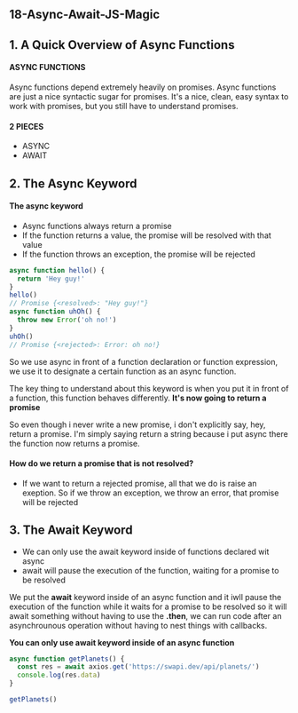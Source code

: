 ## 18-Async-Await-JS-Magic

## 1. A Quick Overview of Async Functions

#### ASYNC FUNCTIONS

Async functions depend extremely heavily on promises. Async functions are just a nice syntactic sugar for promises. It's a nice, clean, easy syntax to work with promises, but you still have to understand promises.

#### 2 PIECES

- ASYNC
- AWAIT

## 2. The Async Keyword

#### The async keyword
- Async functions always return a promise
- If the function returns a value, the promise will be resolved with that value
- If the function throws an exception, the promise will be rejected

```javascript
async function hello() {
  return 'Hey guy!'
}
hello()
// Promise {<resolved>: "Hey guy!"}
async function uhOh() {
  throw new Error('oh no!')
}
uhOh()
// Promise {<rejected>: Error: oh no!}
```
So we use async in front of a function declaration or function expression, we use it to designate a certain function as an async function.

The key thing to understand about this keyword is when you put it in front of a function, this function behaves differently. **It's now going to return a promise**

So even though i never write a new promise, i don't explicitly say, hey, return a promise. I'm simply saying return a string because i put async there the function now returns a promise.

#### How do we return a promise that is not resolved?

- If we want to return a rejected promise, all that we do is 
raise an exeption. So if we throw an exception, we throw an error,
that promise will be rejected

## 3. The Await Keyword

- We can only use the await keyword inside of functions declared wit async
- await will pause the execution of the function, waiting for a promise to be resolved

We put the **await** keyword inside of an async function and it iwll pause the execution of the function while it waits for a promise to be resolved so it will await something without having to use the **.then**, we can run code after an asynchrounous operation without having to nest things with callbacks.

**You can only use await keyword inside of an async function**

```javascript
async function getPlanets() {
  const res = await axios.get('https://swapi.dev/api/planets/')
  console.log(res.data)
}

getPlanets()
```